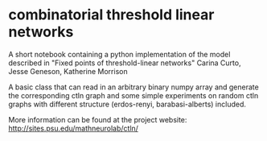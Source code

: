 # combinatorial threshold linear networks

A short notebook containing a python implementation of the model described in "Fixed points of threshold-linear networks" Carina Curto, Jesse Geneson, Katherine Morrison

A basic class that can read in an arbitrary binary numpy array and generate the corresponding ctln graph and some simple experiments on random ctln graphs with different structure (erdos-renyi, barabasi-alberts) included.

More information can be found at the project website: http://sites.psu.edu/mathneurolab/ctln/ 
